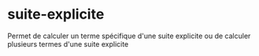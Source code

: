 # suite-explicite
Permet de calculer un terme spécifique d'une suite explicite ou de calculer plusieurs termes d'une suite explicite
